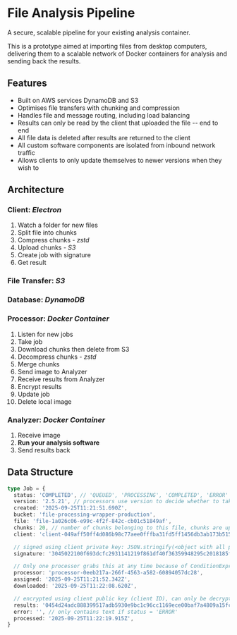 # File Analysis Pipeline

A secure, scalable pipeline for your existing analysis container.

This is a prototype aimed at importing files from desktop computers, delivering them to a scalable network of Docker containers for analysis and sending back the results.

## Features

- Built on AWS services DynamoDB and S3
- Optimises file transfers with chunking and compression
- Handles file and message routing, including load balancing
- Results can only be read by the client that uploaded the file -- end to end
- All file data is deleted after results are returned to the client
- All custom software components are isolated from inbound network traffic
- Allows clients to only update themselves to newer versions when they wish to

## Architecture

### Client: _Electron_

1. Watch a folder for new files
2. Split file into chunks
3. Compress chunks _- zstd_
4. Upload chunks _- S3_
5. Create job with signature
6. Get result

### File Transfer: _S3_

### Database: _DynamoDB_

### Processor: _Docker Container_

1. Listen for new jobs
2. Take job
3. Download chunks then delete from S3
4. Decompress chunks _- zstd_
5. Merge chunks
6. Send image to Analyzer
7. Receive results from Analyzer
8. Encrypt results
9. Update job
10. Delete local image

### Analyzer: _Docker Container_

1. Receive image
2. **Run your analysis software**
3. Send results back

## Data Structure

```TypeScript
type Job = {
  status: 'COMPLETED', // 'QUEUED', 'PROCESSING', 'COMPLETED', 'ERROR'
  version: '2.5.21', // processors use version to decide whether to take the job
  created: '2025-09-25T11:21:51.690Z',
  bucket: 'file-processing-wrapper-production',
  file: 'file-1a026c06-e99c-4f2f-842c-cb01c51849af',
  chunks: 20, // number of chunks belonging to this file, chunks are uploaded with S3 key: <client>/<file>/<n>
  client: 'client-049aff50ff4d086b98c77aee0fffba31fd5ff1456db3ab173b515476b39daac602f61a8e69b9adab188f63dd93b89e8a33dc2e761e8c089a0c29cc86f0ae6769db', // secp256r1 public key

  // signed using client private key: JSON.stringify(<object with all properties above this line>)
  signature: '3045022100f693dcfc2931141219f861df40f36359948295c2018185fdff09d3d7f901b87202204bc66d70c8051276bc81167fd1cf531d12210d9fe8eef5be4ce62e6b0e377eac',

  // Only one processor grabs this at any time because of ConditionExpression: "attribute_not_exists(processor)"
  processor: 'processor-0eeb217a-266f-4563-a582-60894057dc28',
  assigned: '2025-09-25T11:21:52.342Z',
  downloaded: '2025-09-25T11:22:08.620Z',

  // encrypted using client public key (client ID), can only be decrypted using client private key
  results: '0454d24adc888399517adb5930e9bc1c96cc1169ece00baf7a4809a15fcfe917bb7a00d3021f754924191532a1254a782ee4084d5545e2f53d3777ac59a971d80d:cb34b6d76357777dbc46b864:92688d043b45540fb831f7ccb2c88c2a:3095126d7998ac807d4878a2f38552b5e1b27f33f636ec9b96',
  error: '', // only contains text if status = 'ERROR'
  processed: '2025-09-25T11:22:19.915Z',
}
```
